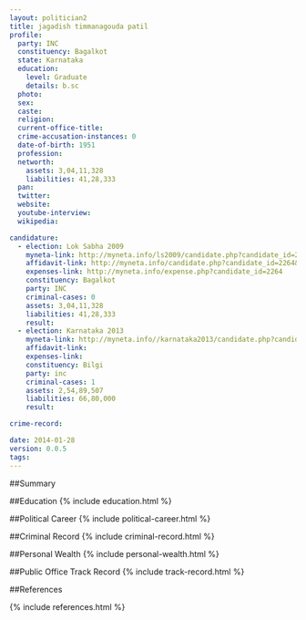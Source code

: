 ```yaml
---
layout: politician2
title: jagadish timmanagouda patil
profile: 
  party: INC
  constituency: Bagalkot
  state: Karnataka
  education: 
    level: Graduate
    details: b.sc
  photo: 
  sex: 
  caste: 
  religion: 
  current-office-title: 
  crime-accusation-instances: 0
  date-of-birth: 1951
  profession: 
  networth: 
    assets: 3,04,11,328
    liabilities: 41,28,333
  pan: 
  twitter: 
  website: 
  youtube-interview: 
  wikipedia: 

candidature: 
  - election: Lok Sabha 2009
    myneta-link: http://myneta.info/ls2009/candidate.php?candidate_id=2264
    affidavit-link: http://myneta.info/candidate.php?candidate_id=2264&scan=original
    expenses-link: http://myneta.info/expense.php?candidate_id=2264
    constituency: Bagalkot 
    party: INC
    criminal-cases: 0
    assets: 3,04,11,328
    liabilities: 41,28,333
    result:  
  - election: Karnataka 2013
    myneta-link: http://myneta.info//karnataka2013/candidate.php?candidate_id=224
    affidavit-link: 
    expenses-link: 
    constituency: Bilgi 
    party: inc
    criminal-cases: 1
    assets: 2,54,89,507
    liabilities: 66,80,000
    result:  

crime-record: 

date: 2014-01-28
version: 0.0.5
tags: 
---
```

##Summary


##Education
{% include education.html %}


##Political Career
{% include political-career.html %}


##Criminal Record
{% include criminal-record.html %}


##Personal Wealth
{% include personal-wealth.html %}


##Public Office Track Record
{% include track-record.html %}


##References


{% include references.html %}